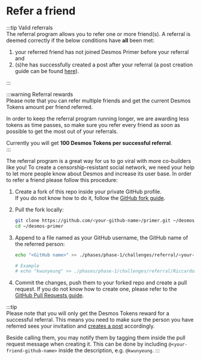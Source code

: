 # Refer a friend
:::tip Valid referrals  
The referral program allows you to refer one or more friend(s). A referral is deemed correctly if the below conditions have **all** been met: 
   
1. your referred friend has not joined Desmos Primer before your referral and 
2. (s)he has successfully created a post after your referral (a post creation guide can be found [here](../phase-1/create-post.md)).

:::

:::warning Referral rewards  
Please note that you can refer multiple friends and get the current Desmos Tokens amount per friend referred.

In order to keep the referral program running longer, we are awarding less tokens as time passes, so make sure you refer every friend as soon as possible to get the most out of your referrals.

Currently you will get **100 Desmos Tokens per successful referral**.  
:::

The referral program is a great way for us to go viral with more co-builders like you! To create a censorship-resistant social network, we need your help to let more people know about Desmos and increase its user base. In order to refer a friend please follow this procedure:

1. Create a fork of this repo inside your private GitHub profile.  
   If you do not know how to do it, follow the [GitHub fork guide](https://help.github.com/en/github/getting-started-with-github/fork-a-repo).

2. Pull the fork locally:  
   ```bash
   git clone https://github.com/<your-github-name>/primer.git ~/desmos-primer
   cd ~/desmos-primer
   ```

3. Append to a file named as your GitHub username, the GitHub name of the referred person:    
   ```bash
   echo "<GitHub name>" >> ./phases/phase-1/challenges/referral/<your-github-name>
   
   # Example
   # echo "kwunyeung" >> ./phases/phase-1/challenges/referral/RiccardoM
   ```

4. Commit the changes, push them to your forked repo and create a pull request. If you do not know how to create one, please refer to the [GitHub Pull Requests guide](https://help.github.com/en/github/collaborating-with-issues-and-pull-requests/creating-a-pull-request).


:::tip  
Please note that you will only get the Desmos Tokens reward for a successful referral. This means you need to make sure the person you have referred sees your invitation and [creates a post](../phase-1/create-post.md) accordingly.

Beside calling them, you may notify them by tagging them inside the pull request message when creating it. This can be done by including `@<your-friend-github-name>` inside the description, e.g. `@kwunyeung`.
:::
